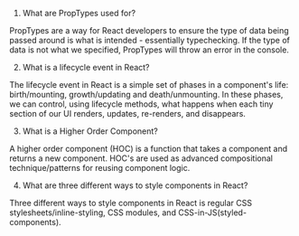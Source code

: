 1. What are PropTypes used for?

PropTypes are a way for React developers to ensure the type of data being passed around is what is intended - essentially typechecking. If the type of data is not what we specified, PropTypes will throw an error in the console.

2. What is a lifecycle event in React?

The lifecycle event in React is a simple set of phases in a component's life: birth/mounting, growth/updating and death/unmounting. In these phases, we can control, using lifecycle methods, what happens when each tiny section of our UI renders, updates, re-renders, and disappears. 

3. What is a Higher Order Component?

A higher order component (HOC) is a function that takes a component and returns a new component. HOC's are used as advanced compositional technique/patterns for reusing component logic.

4. What are three different ways to style components in React?

Three different ways to style components in React is regular CSS stylesheets/inline-styling, CSS modules, and CSS-in-JS(styled-components).